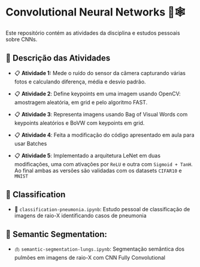 # Convolutional Neural Networks 🧠🕸️

Este repositório contém as atividades da disciplina e estudos pessoais sobre CNNs.

## 📁 Descrição das Atividades

- 📋 **Atividade 1:** Mede o ruído do sensor da câmera capturando várias fotos e calculando diferença, média e desvio padrão.

- 📋 **Atividade 2**: Define keypoints em uma imagem usando OpenCV: amostragem aleatória, em grid e pelo algoritmo FAST. 

- 📋 **Atividade 3**: Representa imagens usando Bag of Visual Words com keypoints aleatórios e BoVW com keypoints em grid. 

- 📋 **Atividade 4**: Feita a modificação do código apresentado em aula para usar Batches

- 📋 **Atividade 5**: Implementado a arquitetura LeNet em duas modificações, uma com ativações por `ReLU` e outra com `Sigmoid + TanH`. Ao final ambas as versões são validadas com os datasets `CIFAR10` e `MNIST`

## 📁 Classification
- 🩻 `classification-pneumonia.ipynb`: Estudo pessoal de classificação de imagens de raio-X identificando casos de pneumonia

## 📁 Semantic Segmentation:
- 🫁 `semantic-segmentation-lungs.ipynb`: Segmentação semântica dos pulmões em imagens de raio-X com CNN Fully Convolutional